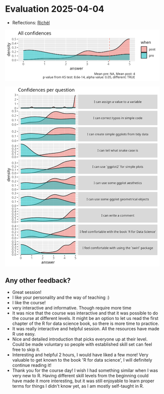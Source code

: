 # Evaluation 2025-04-04

- Reflections: [Richèl](../../reflections/20250404/README.md)

![All confidences](all_confidences.png)

![Confidences per question](confidences_per_question.png)

## Any other feedback?

- Great session!
- I like your personality and the way of teaching :)
- I like the course!
- very interactive and informative. Though require more time
- It was nice that the course was interactive and that it was possible
  to do the course at different levels.
  It might be an option to let us read the first chapter of the R
  for data science book, so there is more time to practice.
- It was really interactive and helpful session.
  All the resources have made R use easy.
- Nice and detailed introduction that picks everyone up at their level.
  Could be made voluntary so people with established skill
  set can feel free to skip it.
- Interesting and helpful 2 hours, I would have liked a few more!
  Very valuable to get known to the book 'R for data science',
  I will definitely continue reading it!
- Thank you for the course day!
  I wish I had something similar when I was very new to R.
  Having different skill levels from the beginning
  could have made it more interesting,
  but it was still enjoyable to learn proper terms
  for things I didn't know yet, as I am mostly self-taught in R.

